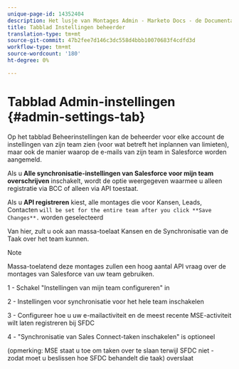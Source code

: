 ```yaml
---
unique-page-id: 14352404
description: Het lusje van Montages Admin - Marketo Docs - de Documentatie van het Product
title: Tabblad Instellingen beheerder
translation-type: tm+mt
source-git-commit: 47b2fee7d146c3dc558d4bbb10070683f4cdfd3d
workflow-type: tm+mt
source-wordcount: '180'
ht-degree: 0%

---
```



# Tabblad Admin-instellingen {#admin-settings-tab}

Op het tabblad Beheerinstellingen kan de beheerder voor elke account de instellingen van zijn team zien (voor wat betreft het inplannen van limieten), maar ook de manier waarop de e-mails van zijn team in Salesforce worden aangemeld.

Als u **Alle synchronisatie-instellingen van Salesforce voor mijn team overschrijven** inschakelt, wordt de optie weergegeven waarmee u alleen registratie via BCC of alleen via API toestaat.

Als u **API registreren** kiest, alle montages die voor Kansen, Leads, Contacten `will be set for the entire team after you click **Save Changes**.` worden geselecteerd

Van hier, zult u ook aan massa-toelaat Kansen en de Synchronisatie van de Taak over het team kunnen.

>[!NOTE]
>
>Massa-toelatend deze montages zullen een hoog aantal API vraag over de montages van Salesforce van uw team gebruiken.

1 - Schakel &quot;Instellingen van mijn team configureren&quot; in

2 - Instellingen voor synchronisatie voor het hele team inschakelen

3 - Configureer hoe u uw e-mailactiviteit en de meest recente MSE-activiteit wilt laten registreren bij SFDC

4 - &quot;Synchronisatie van Sales Connect-taken inschakelen&quot; is optioneel

(opmerking: MSE staat u toe om taken over te slaan terwijl SFDC niet - zodat moet u beslissen hoe SFDC behandelt die taak) overslaat
